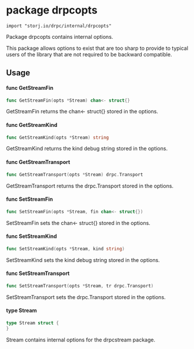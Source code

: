 # package drpcopts

`import "storj.io/drpc/internal/drpcopts"`

Package drpcopts contains internal options.

This package allows options to exist that are too sharp to provide to typical
users of the library that are not required to be backward compatible.

## Usage

#### func  GetStreamFin

```go
func GetStreamFin(opts *Stream) chan<- struct{}
```
GetStreamFin returns the chan<- struct{} stored in the options.

#### func  GetStreamKind

```go
func GetStreamKind(opts *Stream) string
```
GetStreamKind returns the kind debug string stored in the options.

#### func  GetStreamTransport

```go
func GetStreamTransport(opts *Stream) drpc.Transport
```
GetStreamTransport returns the drpc.Transport stored in the options.

#### func  SetStreamFin

```go
func SetStreamFin(opts *Stream, fin chan<- struct{})
```
SetStreamFin sets the chan<- struct{} stored in the options.

#### func  SetStreamKind

```go
func SetStreamKind(opts *Stream, kind string)
```
SetStreamKind sets the kind debug string stored in the options.

#### func  SetStreamTransport

```go
func SetStreamTransport(opts *Stream, tr drpc.Transport)
```
SetStreamTransport sets the drpc.Transport stored in the options.

#### type Stream

```go
type Stream struct {
}
```

Stream contains internal options for the drpcstream package.
